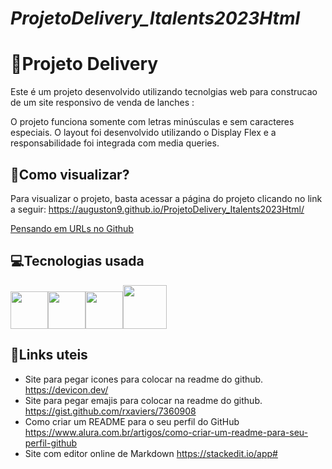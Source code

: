 # *ProjetoDelivery_Italents2023Html*
# :hamburger:Projeto Delivery

Este é um projeto desenvolvido utilizando tecnolgias web para construcao de um site responsivo de venda de lanches :

O projeto funciona somente com letras minúsculas e sem caracteres especiais. O layout foi desenvolvido utilizando o Display Flex e a responsabilidade foi integrada com media queries.

##  :key:Como visualizar?

Para visualizar o projeto, basta acessar a página do projeto clicando no link a seguir:
https://auguston9.github.io/ProjetoDelivery_Italents2023Html/

<a href="https://medium.com/@afonsopacifer/pensando-em-urls-no-github-3517d97249d0 " target="blank_" >Pensando em  URLs no Github</a>


##  :computer:Tecnologias usada
<img src="https://cdn.jsdelivr.net/gh/devicons/devicon/icons/html5/html5-original-wordmark.svg" width="60" height="60"/><img src="https://cdn.jsdelivr.net/gh/devicons/devicon/icons/css3/css3-original-wordmark.svg" width="60" height="60"/><img src="https://cdn.jsdelivr.net/gh/devicons/devicon/icons/javascript/javascript-original.svg" width="60" height="60"/><img src="https://techcrunch.com/wp-content/uploads/2010/07/github-logo.png?w=1390&crop=1" width="70" height="70" />
##  :beer:Links uteis
          
* Site para pegar icones para colocar na readme do github.
  https://devicon.dev/ 
* Site para pegar emajis para colocar na readme do github.
  https://gist.github.com/rxaviers/7360908 
* Como criar um README para o seu perfil do GitHub
  https://www.alura.com.br/artigos/como-criar-um-readme-para-seu-perfil-github 
* Site com editor online de Markdown 
  https://stackedit.io/app# 
